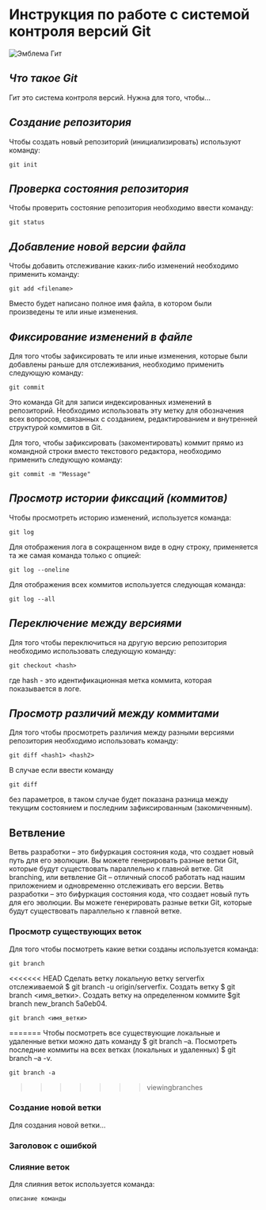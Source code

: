 # **Инструкция по работе с системой контроля версий Git**

![Эмблема Гит](Git.jpg)

## *Что такое Git*

Гит это система контроля версий. Нужна для того, чтобы...

## *Создание репозитория*

Чтобы создать новый репозиторий (инициализировать) используют команду:

    git init

## *Проверка состояния репозитория*

Чтобы проверить состояние репозитория необходимо ввести команду:

    git status

## *Добавление новой версии файла*

Чтобы добавить отслеживание каких-либо изменений необходимо применить команду:

    git add <filename>

Вместо <filename> будет написано полное имя файла, в котором были произведены те или иные изменения.

## *Фиксирование изменений в файле*

Для того чтобы зафиксировать те или иные изменения, которые были добавлены раньше для отслеживания, необходимо применить следующую команду:

    git commit

Это команда Git для записи индексированных изменений в репозиторий. Необходимо использовать эту метку для обозначения всех вопросов, связанных с созданием, редактированием и внутренней структурой коммитов в Git.

Для того, чтобы зафиксировать (закоментировать) коммит прямо из командной строки вместо текстового редактора, необходимо применить следующую команду:

    git commit -m "Message"

## *Просмотр истории фиксаций (коммитов)*

Чтобы просмотреть историю изменений, используется команда:
 
    git log

Для отображения лога в сокращенном виде в одну строку, применяется та же самая команда только с опцией:

    git log --oneline

Для отображения всех коммитов используется следующая команда:

    git log --all

## *Переключение между версиями*

Для того чтобы переключиться на другую версию репозитория необходимо использовать следующую команду:

    git checkout <hash>

где hash - это идентификационная метка коммита, которая показывается в логе.

## *Просмотр различий между коммитами*

Для того чтобы просмотреть различия между разными версиями репозитория необходимо использовать команду:

    git diff <hash1> <hash2>

В случае если ввести команду

    git diff

без параметров, в таком случае будет показана разница между текущим состоянием и последним зафиксированным (закомиченным).

## Ветвление

Ветвь разработки – это бифуркация состояния кода, что создает новый путь для его эволюции. Вы можете генерировать разные ветки Git, которые будут существовать параллельно к главной ветке.
Git branching, или ветвление Git – отличный способ работать над нашим приложением и одновременно отслеживать его версии.
Ветвь разработки – это бифуркация состояния кода, что создает новый путь для его эволюции. Вы можете генерировать разные ветки Git, которые будут существовать параллельно к главной ветке. 

### Просмотр существующих веток

Для того чтобы посмотреть какие ветки созданы используется команда:

    git branch

<<<<<<< HEAD
Сделать ветку локальную ветку serverfix отслеживаемой $ git branch -u origin/serverfix. Создать ветку $ git branch <имя_ветки>. Создать ветку на определенном коммите $git branch new_branch 5a0eb04.

    git branch <имя_ветки>
=======
Чтобы посмотреть все существующие локальные и удаленные ветки можно дать команду $ git branch –a. Посмотреть последние коммиты на всех ветках (локальных и удаленных) $ git branch –a -v.

    git branch -a
>>>>>>> viewingbranches

### Создание новой ветки

Для создания новой ветки...

### Заголовок с ошибкой
### Слияние веток

Для слияния веток используется команда:

    описание команды

